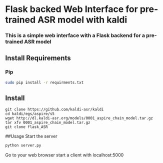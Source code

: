 # Flask backed Web Interface for pre-trained ASR model with kaldi
 
### This is a simple web interface with a Flask backend for a pre-trained ASR model
## Install Requirements

### Pip

```bash
sudo pip install -r requirments.txt
```

## Install
~~~
git clone https://github.com/kaldi-asr/kaldi
cd kaldi/egs/aspire/s5
wget http://dl.kaldi-asr.org/models/0001_aspire_chain_model.tar.gz
tar xfv 0001_aspire_chain_model.tar.gz
git clone flask_ASR
~~~
##Usage
Start the server 
```python 
python server.py
```
Go to your web browser start a client with localhost:5000


 